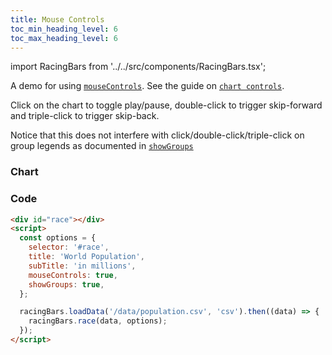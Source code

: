 ```yaml
---
title: Mouse Controls
toc_min_heading_level: 6
toc_max_heading_level: 6
---
```


import RacingBars from '../../src/components/RacingBars.tsx';

A demo for using [`mouseControls`](/docs/documentation/options#mousecontrols).
See the guide on [`chart controls`](/docs/guides/chart-controls).

<!--truncate-->

Click on the chart to toggle play/pause, double-click to trigger skip-forward and triple-click to trigger skip-back.

Notice that this does not interfere with click/double-click/triple-click on group legends as documented in [`showGroups`](/docs/documentation/options#showgroups)

### Chart

<div className="gallery">
  <RacingBars
    dataUrl="/data/population.csv"
    dataType="csv"
    title="World Population"
    subTitle="in millions"
    mouseControls={true}
    showGroups={true}
/>

</div>

### Code

```html {7}
<div id="race"></div>
<script>
  const options = {
    selector: '#race',
    title: 'World Population',
    subTitle: 'in millions',
    mouseControls: true,
    showGroups: true,
  };

  racingBars.loadData('/data/population.csv', 'csv').then((data) => {
    racingBars.race(data, options);
  });
</script>
```

